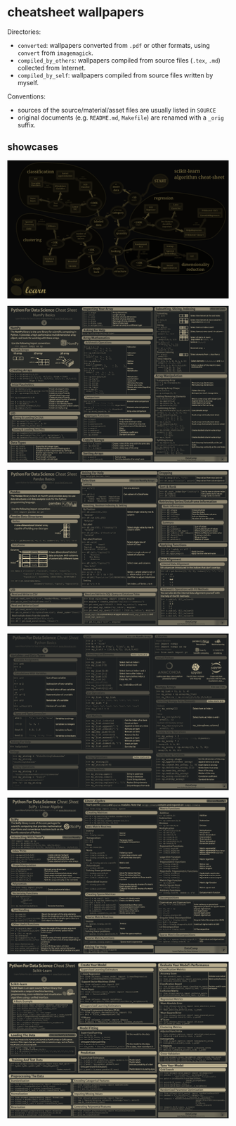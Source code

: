 # cheatsheet wallpapers

Directories:

- `converted`: wallpapers converted from `.pdf` or other formats, using `convert` from `imagemagick`.
- `compiled_by_others`: wallpapers compiled from source files (`.tex`, `.md`) collected from Internet.
- `compiled_by_self`: wallpapers compiled from source files written by myself.

Conventions:

- sources of the source/material/asset files are usually listed in `SOURCE`
- original documents (e.g. `README.md`, `Makefile`) are renamed with a `_orig` suffix.

## showcases

![sklearn_ml_map.png](examples/sklearn_ml_map.png)

![datacamp_numpy.png](examples/datacamp_numpy.png)

![datacamp_pandas.png](examples/datacamp_pandas.png)

![datacamp_python.png](examples/datacamp_python.png)

![datacamp_scipy.png](examples/datacamp_scipy.png)

![datacamp_sklearn.png](examples/datacamp_sklearn.png)
